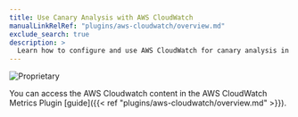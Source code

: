 ```yaml
---
title: Use Canary Analysis with AWS CloudWatch
manualLinkRelRef: "plugins/aws-cloudwatch/overview.md"
exclude_search: true
description: >
  Learn how to configure and use AWS CloudWatch for canary analysis in Spinnaker.
---
```

![Proprietary](/images/proprietary.svg)

<!-- add note in case redirect from search engine results click doesn't work -->

You can access the AWS Cloudwatch content in the AWS CloudWatch Metrics Plugin [guide]({{< ref "plugins/aws-cloudwatch/overview.md" >}}).
